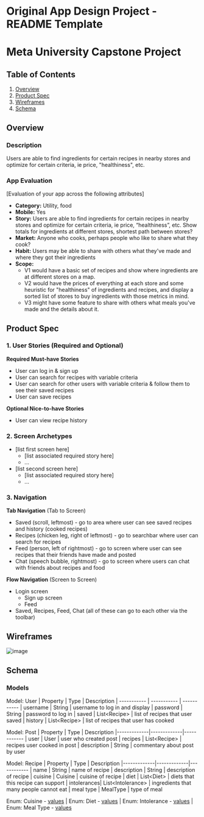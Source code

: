 Original App Design Project - README Template
===

# Meta University Capstone Project

## Table of Contents
1. [Overview](#Overview)
1. [Product Spec](#Product-Spec)
1. [Wireframes](#Wireframes)
2. [Schema](#Schema)

## Overview
### Description
Users are able to find ingredients for certain recipes in nearby stores and optimize for certain criteria, ie price, "healthiness", etc.

### App Evaluation
[Evaluation of your app across the following attributes]
- **Category:** Utility, food
- **Mobile:** Yes
- **Story:** Users are able to find ingredients for certain recipes in nearby stores and optimize for certain criteria, ie price, “healthiness”, etc. Show totals for ingredients at different stores, shortest path between stores? 
- **Market:** Anyone who cooks, perhaps people who like to share what they cook?
- **Habit:** Users may be able to share with others what they've made and where they got their ingredients
- **Scope:** 
    - V1 would have a basic set of recipes and show where ingredients are at different stores on a map. 
    - V2 would have the prices of everything at each store and some heuristic for "healthiness" of ingredients and recipes, and display a sorted list of stores to buy ingredients with those metrics in mind. 
    - V3 might have some feature to share with others what meals you've made and the details about it.
## Product Spec

### 1. User Stories (Required and Optional)

**Required Must-have Stories**

* User can log in & sign up
* User can search for recipes with variable criteria
* User can search for other users with variable criteria & follow them to see their saved recipes
* User can save recipes

**Optional Nice-to-have Stories**

* User can view recipe history
### 2. Screen Archetypes

* [list first screen here]
   * [list associated required story here]
   * ...
* [list second screen here]
   * [list associated required story here]
   * ...

### 3. Navigation

**Tab Navigation** (Tab to Screen)

* Saved (scroll, leftmost) - go to area where user can see saved recipes and history (cooked recipes)
* Recipes (chicken leg, right of leftmost) - go to searchbar where user can search for recipes
* Feed (person, left of rightmost) - go to screen where user can see recipes that their friends have made and posted
* Chat (speech bubble, rightmost) - go to screen where users can chat with friends about recipes and food

**Flow Navigation** (Screen to Screen)

* Login screen
   * Sign up screen
   * Feed
* Saved, Recipes, Feed, Chat (all of these can go to each other via the toolbar)

## Wireframes
![image](https://user-images.githubusercontent.com/36943811/174688170-9c0335eb-ed6c-4aad-aa8d-1869df5a77f9.png)


## Schema 

### Models
Model: User
| Property    | Type        | Description
| ----------- | ----------- | -----------
| username    | String      | username to log in and display
| password    | String      | password to log in
| saved       | List\<Recipe> | list of recipes that user saved
| history     | List\<Recipe> | list of recipes that user has cooked

Model: Post
| Property    | Type        | Description
|-------------|-------------|------------
| user        | User        | user who created post
| recipes     | List\<Recipe> | recipes user cooked in post
| description | String      | commentary about post by user

Model: Recipe
| Property    | Type        | Description
|-------------|-------------|------------
| name        | String      | name of recipe
| description | String      | description of recipe
| cuisine     | Cuisine     | cuisine of recipe
| diet        | List\<Diet> | diets that this recipe can support
| intolerances| List\<Intolerance> | ingredients that many people cannot eat
| meal type   | MealType    | type of meal

Enum: Cuisine - [values](https://spoonacular.com/food-api/docs#Cuisines)
 | Enum: Diet - [values](https://spoonacular.com/food-api/docs#Diets)
 | Enum: Intolerance - [values](https://spoonacular.com/food-api/docs#Intolerances)
 | Enum: Meal Type - [values](https://spoonacular.com/food-api/docs#Meal-Types)

